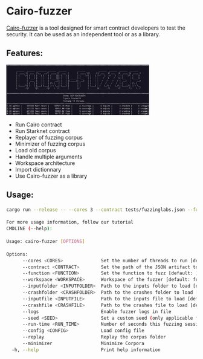 # Cairo-fuzzer

[Cairo-fuzzer](https://github.com/FuzzingLabs/cairo-fuzzer) is a tool designed for smart contract developers to test the security. It can be used as an independent tool or as a library.

## Features:

<img alt="cairo-fuzzer" src="img/ch02-13-cairo-fuzzer.png" class="center" style="width: 75%;" />

- Run Cairo contract
- Run Starknet contract
- Replayer of fuzzing corpus
- Minimizer of fuzzing corpus
- Load old corpus
- Handle multiple arguments
- Workspace architecture
- Import dictionnary
- Use Cairo-fuzzer as a library

## Usage:

```bash
cargo run --release -- --cores 3 --contract tests/fuzzinglabs.json --function "Fuzz_symbolic_execution"

For more usage information, follow our tutorial
CMDLINE (--help):

Usage: cairo-fuzzer [OPTIONS]

Options:
      --cores <CORES>              Set the number of threads to run [default: 1]
      --contract <CONTRACT>        Set the path of the JSON artifact to load [default: ]
      --function <FUNCTION>        Set the function to fuzz [default: ]
      --workspace <WORKSPACE>      Workspace of the fuzzer [default: fuzzer_workspace]
      --inputfolder <INPUTFOLDER>  Path to the inputs folder to load [default: ]
      --crashfolder <CRASHFOLDER>  Path to the crashes folder to load [default: ]
      --inputfile <INPUTFILE>      Path to the inputs file to load [default: ]
      --crashfile <CRASHFILE>      Path to the crashes file to load [default: ]
      --logs                       Enable fuzzer logs in file
      --seed <SEED>                Set a custom seed (only applicable for 1 core run)
      --run-time <RUN_TIME>        Number of seconds this fuzzing session will last
      --config <CONFIG>            Load config file
      --replay                     Replay the corpus folder
      --minimizer                  Minimize Corpora
  -h, --help                       Print help information
```
